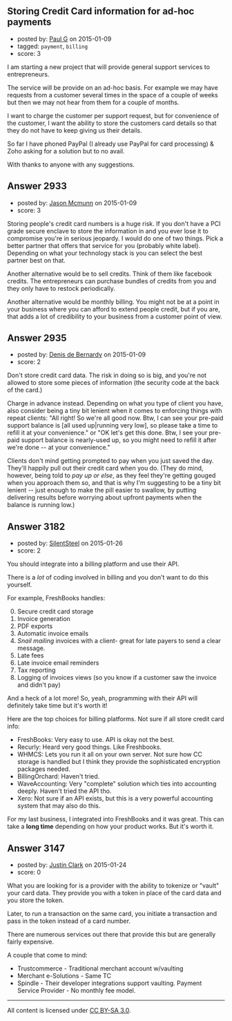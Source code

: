 ## Storing Credit Card information for ad-hoc payments

- posted by: [Paul G](https://stackexchange.com/users/5601094/paul-g) on 2015-01-09
- tagged: `payment`, `billing`
- score: 3

I am starting a new project that will provide general support services to entrepreneurs. 

The service will be provide on an ad-hoc basis. For example we may have requests from a customer several times in the space of a couple of weeks but then we may not hear from them for a couple of months.

I want to charge the customer per support request, but for convenience of the customer, I want the ability to store the customers card details so that they do not have to keep giving us their details.

So far I have phoned PayPal (I already use PayPal for card processing) & Zoho asking for a solution but to no avail.

With thanks to anyone with any suggestions.
 


## Answer 2933

- posted by: [Jason Mcmunn](https://stackexchange.com/users/5429346/jason-mcmunn) on 2015-01-09
- score: 3

Storing people's credit card numbers is a huge risk.  If you don't have a PCI grade secure enclave to store the information in and you ever lose it to compromise you're in serious jeopardy.  I would do one of two things.  Pick a better partner that offers that service for you (probably white label).  Depending on what your technology stack is you can select the best partner best on that.

Another alternative would be to sell credits.  Think of them like facebook credits.  The entrepreneurs can purchase bundles of credits from you and they only have to restock periodically. 

Another alternative would be monthly billing.  You might not be at a point in your business where you can afford to extend people credit, but if you are, that adds a lot of credibility to your business from a customer point of view.


## Answer 2935

- posted by: [Denis de Bernardy](https://stackexchange.com/users/182468/denis-de-bernardy) on 2015-01-09
- score: 2

Don't store credit card data. The risk in doing so is big, and you're not allowed to store some pieces of information (the security code at the back of the card.)

Charge in advance instead. Depending on what you type of client you have, also consider being a tiny bit lenient when it comes to enforcing things with repeat clients: "All right! So we're all good now. Btw, I can see your pre-paid support balance is [all used up|running very low], so please take a time to refill it at your convenience." or "OK let's get this done. Btw, I see your pre-paid support balance is nearly-used up, so you might need to refill it after we're done -- at your convenience."

Clients don't mind getting prompted to pay when you just saved the day. They'll happily pull out their credit card when you do. (They do mind, however, being told to *pay up or else*, as they feel they're getting gouged when you approach them so, and that is why I'm suggesting to be a tiny bit lenient -- just enough to make the pill easier to swallow, by putting delivering results before worrying about upfront payments when the balance is running low.)


## Answer 3182

- posted by: [SilentSteel](https://stackexchange.com/users/1092182/silentsteel) on 2015-01-26
- score: 2

You should integrate into a billing platform and use their API.

There is a *lot* of coding involved in billing and you don't want to do this yourself.

For example, FreshBooks handles:

 0. Secure credit card storage
 1. Invoice generation
 2. PDF exports
 3. Automatic invoice emails
 5. *Snail mailing* invoices with a client- great for late payers to send a clear message.
 4. Late fees
 5. Late invoice email reminders
 6. Tax reporting
 7. Logging of invoices views (so you know if a customer saw the invoice and didn't pay)
 
And a heck of a lot more!
So, yeah, programming with their API will definitely take time but it's worth it!


Here are the top choices for billing platforms. Not sure if all store credit card info:

- FreshBooks: Very easy to use. API is okay not the best.
- Recurly: Heard very good things. Like Freshbooks.
- WHMCS: Lets you run it all on your own server. Not sure how CC storage is handled but I think they provide the sophisticated encryption packages needed.
- BillingOrchard: Haven't tried.
- WaveAccounting: Very "complete" solution which ties into accounting deeply. Haven't tried the API tho.
- Xero: Not sure if an API exists, but this is a very powerful accounting system that may also do this.

For my last business, I integrated into FreshBooks and it was great. This can take a **long time** depending on how your product works. But it's worth it.


## Answer 3147

- posted by: [Justin Clark](https://stackexchange.com/users/5675946/justin-clark) on 2015-01-24
- score: 0

What you are looking for is a provider with the ability to tokenize or "vault" your card data. They provide you with a token in place of the card data and you store the token.

Later, to run a transaction on the same card, you initiate a transaction and pass in the token instead of a card number.

There are numerous services out there that provide this but are generally fairly expensive.

A couple that come to mind:

* Trustcommerce - Traditional merchant account w/vaulting
* Merchant e-Solutions - Same TC
* Spindle - Their developer integrations support vaulting. Payment Service Provider - No monthly fee model.



---

All content is licensed under [CC BY-SA 3.0](https://creativecommons.org/licenses/by-sa/3.0/).
